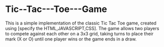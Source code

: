 # Tic--Tac---Toe---Game
This is a simple implementation of the classic Tic Tac Toe game, created using [specify the HTML,JAVASCRIPT,CSS]. The game allows two players to compete against each other on a 3x3 grid, taking turns to place their mark (X or O) until one player wins or the game ends in a draw.
